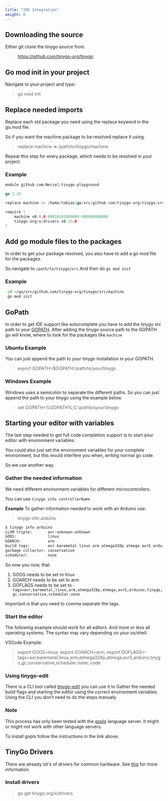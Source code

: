 ```yaml
---
title: "IDE Integration"
weight: 8
---
```



## Downloading the source

Either git clone the tinygo source from.

> https://github.com/tinygo-org/tinygo

## Go mod init in your project

Navigate to your project and type:

> go mod init

## Replace needed imports

Replace each std package you need using the replace keyword in the go.mod file.

So if you want the machine package to be resolved replace it using.

> replace machine => /path/to/tinygo/machine

Repeat this step for every package, which needs to be resolved in your project.

### Example

```go
module github.com/Nerzal/tinygo-playground

go 1.14

replace machine => /home/tobias/go/src/github.com/tinygo-org/tinygo/src/machine

require (
    machine v0.0.0-00010101000000-000000000000
    tinygo.org/x/drivers v0.13.0
)

```

## Add go module files to the packages

In order to get your package resolved, you also have to add a go mod file for the packages.

So navigate to `/path/to/tinygo/src`
And then do `go mod init`

### Example

```bash
 cd ~/go/src/github.com/tinygo-org/tinygo/src/machine
 go mod init
```

## GoPath

In order to get IDE support like autocomplete you have to add the tinygo src path to your [GOPATH](https://github.com/golang/go/wiki/GOPATH).
After adding the tinygo source path to the GOPATH go will know, where to look for the packages like `machine`

### Ubuntu Example

You can just append the path to your tinygo installation in your GOPATH.

> export GOPATH=$GOPATH:/path/to/your/tinygo

### Windows Example

Windows uses a semicolon to separate the different paths. So you can just append the path to your tinygo using the example below.

> set GOPATH=%GOPATH%;C:\path\to\your\tinygo

## Starting your editor with variables

The last step needed to get full code completion support is to start your editor with environment variables.

You could also just set the environment variables for your complete environment, but this would interfere you when, writing normal go code.

So we use another way.

### Gather the needed information

We need different environment variables for different microcontrollers.

You can use `tinygo info controllerName`

**Example**
To gather information needed to work with an Arduino use:

> tinygo info arduino

```bash
$ tinygo info arduino
LLVM triple:       avr-unknown-unknown
GOOS:              linux
GOARCH:            arm
build tags:        avr baremetal linux arm atmega328p atmega avr5 arduino tinygo gc.conservative scheduler.none
garbage collector: conservative
scheduler:         none
```

So now you now, that.

1. GOOS needs to be set to linux
2. GOARCH needs to be set to arm
3. GOFLAGS needs to be set to `-tags=avr,baremetal,linux,arm,atmega328p,atmega,avr5,arduino,tinygo,gc.conservative,scheduler.none`

Important is that you need to comma separate the tags.

### Start the editor

The following example should work for all editors. And more or less all operating systems. The syntax may vary depending on your os/shell.

VSCode Example:

> export GOOS=linux; export GOARCH=arm; export GOFLAGS=-tags=avr,baremetal,linux,arm,atmega328p,atmega,avr5,arduino,tinygo,gc.conservative,scheduler.none; code

### Using tinygo-edit

There is a CLI tool called [tinygo-edit](https://github.com/sago35/tinygo-edit) you can use it to Gather the needed build flags and starting the editor using the correct environment variables. Using the CLI you don't need to do the steps manualy.

### Note

This process has only been tested with the [gopls](https://github.com/golang/tools/blob/master/gopls/doc/user.md) language server. It might or might not work with other language servers.

To install gopls follow the instructions in the link above.

## TinyGo Drivers

There are already lot's of drivers for common hardware. See [this](https://github.com/tinygo-org/drivers) for more information.

### Install drivers

> go get tinygo.org/x/drivers
